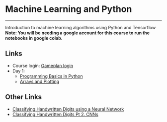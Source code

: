 # Machine Learning and Python
---
Introduction to machine learning algorithms using Python and Tensorflow
**Note: You will be needing a google account for this course to run the notebooks in google colab.**

## Links
* Course login: [Gameplan login](https://gp4.idtech.com/StudentLoginStep1)
* Day 1:
   * [Programming Basics in Python](https://colab.research.google.com/drive/1NVLeJeSLDYCs6Ka07w7c6y9Z-D2PHF3x?usp=sharing)
   * [Arrays and Plotting](https://colab.research.google.com/drive/1KNdPbHG_ZFKqA_7RbhLRnD82G709enTm?usp=sharing)


## Other Links
* [Classifying Handwritten Digits using a Neural Network](https://colab.research.google.com/drive/1a7iimWQ6pG0-9_9uKf5kD-kl0_KdrUHr?usp=sharing)
* [Classifying Handwritten Digits Pt 2. CNNs](https://colab.research.google.com/drive/1RSq3uGKbeUGxQkmJm1w51d7IbaKrQhew?usp=sharing)
